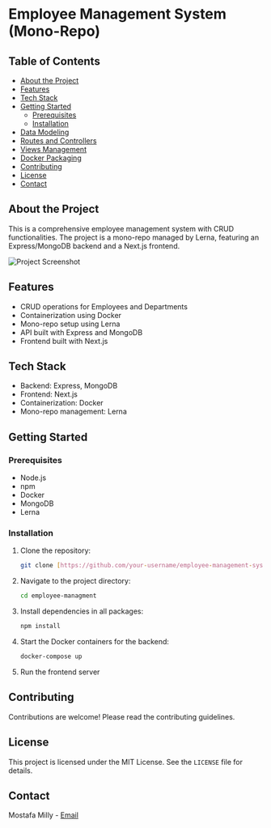 # Employee Management System (Mono-Repo)

## Table of Contents

- [About the Project](#about-the-project)
- [Features](#features)
- [Tech Stack](#tech-stack)
- [Getting Started](#getting-started)
  - [Prerequisites](#prerequisites)
  - [Installation](#installation)
- [Data Modeling](#data-modeling)
- [Routes and Controllers](#routes-and-controllers)
- [Views Management](#views-management)
- [Docker Packaging](#docker-packaging)
- [Contributing](#contributing)
- [License](#license)
- [Contact](#contact)

## About the Project

This is a comprehensive employee management system with CRUD functionalities. The project is a mono-repo managed by Lerna, featuring an Express/MongoDB backend and a Next.js frontend.

![Project Screenshot](./screenshot.png)

## Features

- CRUD operations for Employees and Departments
- Containerization using Docker
- Mono-repo setup using Lerna
- API built with Express and MongoDB
- Frontend built with Next.js

## Tech Stack

- Backend: Express, MongoDB
- Frontend: Next.js
- Containerization: Docker
- Mono-repo management: Lerna

## Getting Started

### Prerequisites

- Node.js
- npm
- Docker
- MongoDB
- Lerna

### Installation

1. Clone the repository:
    ```bash
    git clone [https://github.com/your-username/employee-management-system.git](https://github.com/MostafaKMilly/employee-managment)
    ```
2. Navigate to the project directory:
    ```bash
    cd employee-managment
    ```
3. Install dependencies in all packages:
    ```bash
   npm install
    ```
4. Start the Docker containers for the backend:
    ```bash
    docker-compose up
    ```
5. Run the frontend server

## Contributing

Contributions are welcome! Please read the contributing guidelines.

## License

This project is licensed under the MIT License. See the `LICENSE` file for details.

## Contact

Mostafa Milly - [Email](mailto:mostafamilly6@gmail.com)

